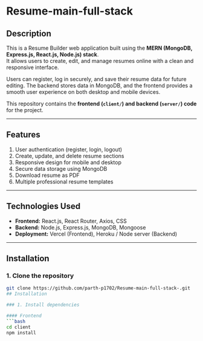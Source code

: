 # Resume-main-full-stack

## Description
This is a Resume Builder web application built using the **MERN (MongoDB, Express.js, React.js, Node.js) stack**.  
It allows users to create, edit, and manage resumes online with a clean and responsive interface.

Users can register, log in securely, and save their resume data for future editing. The backend stores data in MongoDB, and the frontend provides a smooth user experience on both desktop and mobile devices.

This repository contains the **frontend (`client/`) and backend (`server/`) code** for the project.

---

## Features
1. User authentication (register, login, logout)  
2. Create, update, and delete resume sections  
3. Responsive design for mobile and desktop  
4. Secure data storage using MongoDB  
5. Download resume as PDF  
6. Multiple professional resume templates  

---

## Technologies Used
- **Frontend:** React.js, React Router, Axios, CSS  
- **Backend:** Node.js, Express.js, MongoDB, Mongoose  
- **Deployment:** Vercel (Frontend), Heroku / Node server (Backend)  

---

## Installation

### 1. Clone the repository
```bash
git clone https://github.com/parth-p1702/Resume-main-full-stack-.git
## Installation

### 1. Install dependencies

#### Frontend
```bash
cd client
npm install

